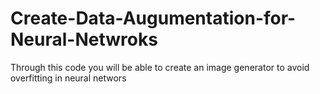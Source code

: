 # Create-Data-Augumentation-for-Neural-Netwroks
Through this code you will be able to create an image generator to avoid overfitting in neural networs
